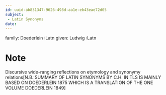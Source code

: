 ```yaml
---
id: uuid-ab831347-9626-498d-aa1e-eb43eae72d05
subject: 
 - Latin Synonyms
date: 
---
```


family: Doederlein :Latn
given: Ludwig :Latn
# Note
Discursive wide-ranging reflections on etymology and synonymy relations[N.B.:SUMMARY OF LATIN SYNONYMS BY C.H. IN TLS IS MAINLY BASED ON DOEDERLEIN 1875 WHICH IS A TRANSLATION OF THE ONE VOLUME DOEDERLEIN 1849]